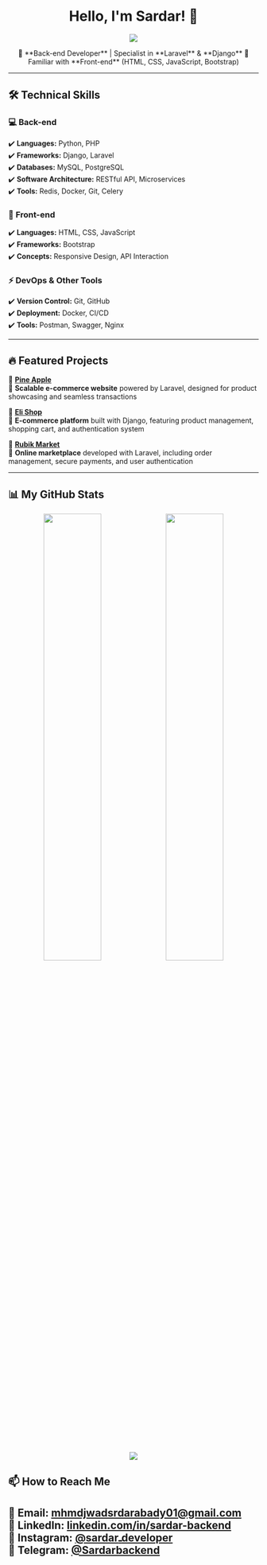 <h1 align="center">Hello, I'm Sardar! 👋</h1>

<p align="center">
  <img src="https://readme-typing-svg.herokuapp.com?font=Fira+Code&weight=600&size=22&pause=1000&color=F7F7F7&center=true&width=500&height=60&lines=Back-end+Developer+%7C+Laravel+%26+Django;API+Designer+%7C+Database+Architect;Code+Lover+%7C+Problem+Solver" />
</p>

<p align="center">
  🚀 **Back-end Developer** | Specialist in **Laravel** & **Django**  
  🎨 Familiar with **Front-end** (HTML, CSS, JavaScript, Bootstrap)  
</p>

---

## 🛠️ Technical Skills  

### 💻 **Back-end**  
✔️ **Languages:** Python, PHP  
✔️ **Frameworks:** Django, Laravel  
✔️ **Databases:** MySQL, PostgreSQL  
✔️ **Software Architecture:** RESTful API, Microservices  
✔️ **Tools:** Redis, Docker, Git, Celery  

### 🎨 **Front-end**  
✔️ **Languages:** HTML, CSS, JavaScript  
✔️ **Frameworks:** Bootstrap  
✔️ **Concepts:** Responsive Design, API Interaction  

### ⚡ **DevOps & Other Tools**  
✔️ **Version Control:** Git, GitHub  
✔️ **Deployment:** Docker, CI/CD  
✔️ **Tools:** Postman, Swagger, Nginx  

---

## 🔥 Featured Projects  

🚀 [**Pine Apple**](https://github.com/Sardar-backend/Pine-Apple)  
📌 **Scalable e-commerce website** powered by Laravel, designed for product showcasing and seamless transactions 

🚀 [**Eli Shop**](https://github.com/Sardar-backend/Eli-Shop)  
📌 **E-commerce platform** built with Django, featuring product management, shopping cart, and authentication system  

🚀 [**Rubik Market**](https://github.com/Sardar-backend/Rubik-Market)  
📌 **Online marketplace** developed with Laravel, including order management, secure payments, and user authentication  

---

## 📊 My GitHub Stats  

<p align="center">
  <img src="https://github-readme-stats.vercel.app/api?username=SardarBackend&show_icons=true&theme=radical" width="48%" />
  <img src="https://github-readme-streak-stats.herokuapp.com/?user=SardarBackend&theme=radical" width="48%" />
</p>

<p align="center">
  <img src="https://github-profile-trophy.vercel.app/?username=SardarBackend&theme=radical&no-frame=true&no-bg=true&margin-w=4" />
</p>



## 📫 How to Reach Me  

📧 **Email:** mhmdjwadsrdarabady01@gmail.com  
💼 **LinkedIn:** [linkedin.com/in/sardar-backend](https://linkedin.com/in/sardar-backend)  
📸 **Instagram:** [@sardarـdeveloper](https://instagram.com/sardarـdeveloper)  
📱 **Telegram:** [@Sardarbackend](https://t.me/Sardarbackend)  
---
